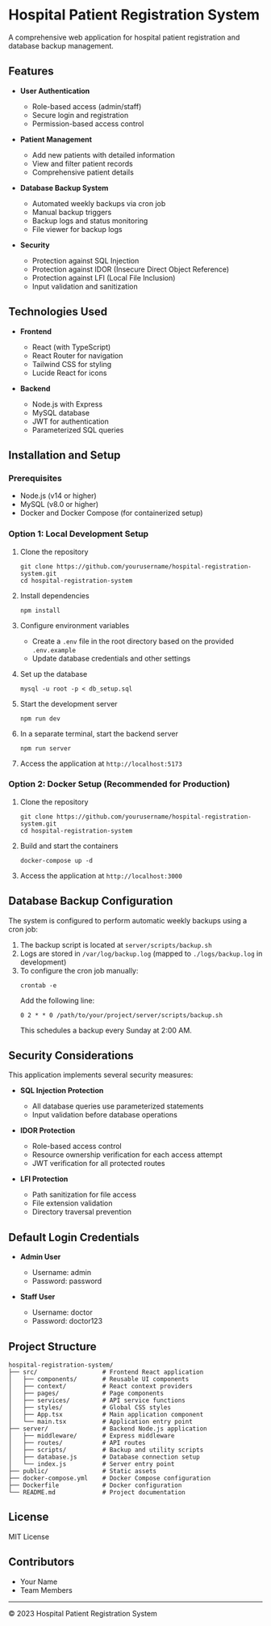 # Hospital Patient Registration System

A comprehensive web application for hospital patient registration and database backup management.

## Features

- **User Authentication**
  - Role-based access (admin/staff)
  - Secure login and registration
  - Permission-based access control

- **Patient Management**
  - Add new patients with detailed information
  - View and filter patient records
  - Comprehensive patient details

- **Database Backup System**
  - Automated weekly backups via cron job
  - Manual backup triggers
  - Backup logs and status monitoring
  - File viewer for backup logs

- **Security**
  - Protection against SQL Injection
  - Protection against IDOR (Insecure Direct Object Reference)
  - Protection against LFI (Local File Inclusion)
  - Input validation and sanitization

## Technologies Used

- **Frontend**
  - React (with TypeScript)
  - React Router for navigation
  - Tailwind CSS for styling
  - Lucide React for icons

- **Backend**
  - Node.js with Express
  - MySQL database
  - JWT for authentication
  - Parameterized SQL queries

## Installation and Setup

### Prerequisites

- Node.js (v14 or higher)
- MySQL (v8.0 or higher)
- Docker and Docker Compose (for containerized setup)

### Option 1: Local Development Setup

1. Clone the repository
   ```
   git clone https://github.com/yourusername/hospital-registration-system.git
   cd hospital-registration-system
   ```

2. Install dependencies
   ```
   npm install
   ```

3. Configure environment variables
   - Create a `.env` file in the root directory based on the provided `.env.example`
   - Update database credentials and other settings

4. Set up the database
   ```
   mysql -u root -p < db_setup.sql
   ```

5. Start the development server
   ```
   npm run dev
   ```

6. In a separate terminal, start the backend server
   ```
   npm run server
   ```

7. Access the application at `http://localhost:5173`

### Option 2: Docker Setup (Recommended for Production)

1. Clone the repository
   ```
   git clone https://github.com/yourusername/hospital-registration-system.git
   cd hospital-registration-system
   ```

2. Build and start the containers
   ```
   docker-compose up -d
   ```

3. Access the application at `http://localhost:3000`

## Database Backup Configuration

The system is configured to perform automatic weekly backups using a cron job:

1. The backup script is located at `server/scripts/backup.sh`
2. Logs are stored in `/var/log/backup.log` (mapped to `./logs/backup.log` in development)
3. To configure the cron job manually:
   ```
   crontab -e
   ```
   Add the following line:
   ```
   0 2 * * 0 /path/to/your/project/server/scripts/backup.sh
   ```
   This schedules a backup every Sunday at 2:00 AM.

## Security Considerations

This application implements several security measures:

- **SQL Injection Protection**
  - All database queries use parameterized statements
  - Input validation before database operations

- **IDOR Protection**
  - Role-based access control
  - Resource ownership verification for each access attempt
  - JWT verification for all protected routes

- **LFI Protection**
  - Path sanitization for file access
  - File extension validation
  - Directory traversal prevention

## Default Login Credentials

- **Admin User**
  - Username: admin
  - Password: password

- **Staff User**
  - Username: doctor
  - Password: doctor123

## Project Structure

```
hospital-registration-system/
├── src/                  # Frontend React application
│   ├── components/       # Reusable UI components
│   ├── context/          # React context providers
│   ├── pages/            # Page components
│   ├── services/         # API service functions
│   ├── styles/           # Global CSS styles
│   ├── App.tsx           # Main application component
│   └── main.tsx          # Application entry point
├── server/               # Backend Node.js application
│   ├── middleware/       # Express middleware
│   ├── routes/           # API routes
│   ├── scripts/          # Backup and utility scripts
│   ├── database.js       # Database connection setup
│   └── index.js          # Server entry point
├── public/               # Static assets
├── docker-compose.yml    # Docker Compose configuration
├── Dockerfile            # Docker configuration
└── README.md             # Project documentation
```

## License

MIT License

## Contributors

- Your Name
- Team Members

---

© 2023 Hospital Patient Registration System